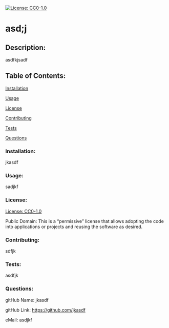 
  [![License: CC0-1.0](https://licensebuttons.net/l/zero/1.0/80x15.png)](http://creativecommons.org/publicdomain/zero/1.0/)
  # asd;j

  <h2>Description:</h2> asdfkjsadf

  <h2>Table of Contents:</h2> 

  [Installation](#install)

  [Usage](#usage)

  [License](#license)

  [Contributing](#contributing)

  [Tests](#tests)

  [Questions](#questions)


  <h3><a name="install">Installation:</a></h3>

  jkasdf

  <h3><a name="usage">Usage:</a></h3>

  sadjkf

  <h3><a name="liscense">License:</a></h3>

  [License: CC0-1.0](http://creativecommons.org/publicdomain/zero/1.0/)

  Public Domain: This is a “permissive” license that allows adopting the code into applications or projects and reusing the software as desired.

  <h3><a name="contributing">Contributing:</a></h3> 

  sdfjk

  <a name="tests"><h3>Tests:</h3></a> 

  asdfjk

  <a name="questions"><h3>Questions:</h3></a>  

  gitHub Name: jkasdf

  gitHub Link: <a href="https://github.com/jkasdf">https://github.com/jkasdf</a>

  eMail: asdjkf

